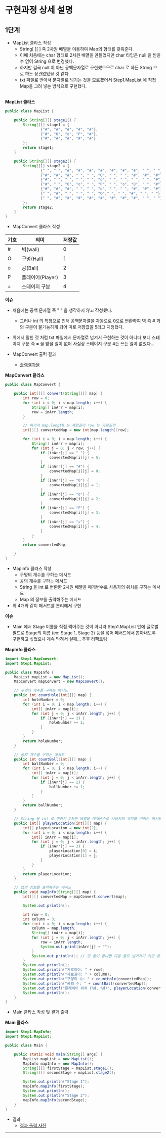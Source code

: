 # 구현과정 상세 설명

## 1단계
- MapList 클라스 작성
    - String[ ][ ] 즉 2차원 배열을 이용하여 Map의 형태를 갖춰준다.
    - 이때 처음에는 char 형태로 2차원 배열을 만들었지만 char 타입은 null 을 받을 수 없어 String 으로 변경했다.
    - 하지만 결국 null 이 아닌 공백문자열로 구현했으므로 char 로 하든 String 으로 하든 상관없었을 것 같다.
    - txt 파일로 받아서 문자열로 넘기는 것을 모르겠어서 Step1.MapList 에 직접 Map을 그려 넣는 방식으로 구현했다.
      </br>
      </br>

**MapList 클라스**
```java
public class MapList {

    public String[][] stage1() {
        String[][] stage1 = {
                {"#", "#", "#", "#", "#"},
                {"#", "O", "o", "P", "#"},
                {"#", "#", "#", "#", "#"}
        };
        return stage1;
    }

    public String[][] stage2() {
        String[][] stage2 = {
                {" ", " ", "#", "#", "#", "#", "#", "#", "#", " ", " "},
                {"#", "#", "#", " ", " ", "O", " ", " ", "#", "#", "#"},
                {"#", " ", " ", " ", " ", "o", " ", " ", " ", " ", "#"},
                {"#", " ", "O", "o", " ", "P", " ", "o", "O", " ", "#"},
                {"#", "#", "#", " ", " ", "o", " ", " ", "#", "#", "#"},
                {" ", "#", " ", " ", " ", "O"," ", " ", "#", " ", " "},
                {" ", "#", "#", "#", "#", "#", "#", "#", "#", " ", " "}
        };
        return stage2;
    }
}
```

- MapConvert 클라스 작성

|기호|의미|저장값|
|---|---|---|
|#|벽(wall)|0|
|O|구멍(Hall)|1|
|o|공(Ball)|2|
|P|플레이어(Player)|3|
|=|스테이지 구분|4|

**이슈**
- 처음에는 공백 문자열 즉 " " 을 생각하지 않고 작성했다.
    - 그러나 int 의 특징으로 인해 공백문자열을 자동으로 0으로 변환하여 벽 즉 # 과의 구분이 불가능하게 되어
      따로 저장값을 5라고 지정했다.
- 위에서 말한 것 처럼 txt 파일에서 문자열로 넘겨서 구현하는 것이 아니다 보니 스테이지 구분 즉 **=** 을 받을 일이 없어
  사실상 스테이지 구분 4는 쓰는 일이 없었다...

- MapConvert 출력 결과
    - [출력결과물](https://user-images.githubusercontent.com/79504043/144867123-aa9f7b0d-9b51-487e-bffd-34a52fe66570.png)


**MapConvert 클라스**
```java
public class MapConvert {

    public int[][] convert(String[][] map) {
        int row = 0;
        for (int i = 0; i < map.length; i++) {
            String[] inArr = map[i];
            row = inArr.length;
        }

        // 여기서 map.length 는 세로길이 row 는 가로길이
        int[][] convertedMap = new int[map.length][row];

        for (int i = 0; i < map.length; i++) {
            String[] inArr = map[i];
            for (int j = 0; j < row; j++) {
                if (inArr[j] == " ") {
                    convertedMap[i][j] = 5;
                }
                if (inArr[j] == "#") {
                    convertedMap[i][j] = 0;
                }
                if (inArr[j] == "O") {
                    convertedMap[i][j] = 1;
                }
                if (inArr[j] == "o") {
                    convertedMap[i][j] = 2;
                }
                if (inArr[j] == "P") {
                    convertedMap[i][j] = 3;
                }
                if (inArr[j] == "=") {
                    convertedMap[i][j] = 4;
                }
            }
        }
        return convertedMap;

    }
}

```

- Mapinfo 클라스 작성
    - 구멍의 개수를 구하는 메서드
    - 공의 개수를 구하는 메서드
    - String 을 int 로 변환한 2차원 배열을 매개변수로 사용자의 위치를 구하는 메서드
    - Map 의 정보를 출력해주는 메서드
- 위 4개와 같이 메서드를 분리해서 구현

**이슈**
- Main 에서 Stage 이름을 직접 찍어주는 것이 아니라 Step1.MapList 안에 글로벌필드로 Stage의 이름 (ex: Stage 1, Stage 2) 등을 넣어
  메서드에서 뽑아내도록 구현하고 싶었으나 계속 막혀서 실패... 추후 리팩토링


**MapInfo 클라스**

```java
import Step1.MapConvert;
import Step1.MapList;

public class MapInfo {
    MapList mapList = new MapList();
    MapConvert mapConvert = new MapConvert();

    // 구멍의 개수를 구하는 메서드
    public int countHole(int[][] map) {
        int holeNumber = 0;
        for (int i = 0; i < map.length; i++) {
            int[] inArr = map[i];
            for (int j = 0; j < inArr.length; j++) {
                if (inArr[j] == 1) {
                    holeNumber += 1;
                }
            }
        }
        return holeNumber;
    }

    // 공의 개수를 구하는 메서드
    public int countBall(int[][] map) {
        int ballNumber = 0;
        for (int i = 0; i < map.length; i++) {
            int[] inArr = map[i];
            for (int j = 0; j < inArr.length; j++) {
                if (inArr[j] == 2) {
                    ballNumber += 1;
                }
            }
        }
        return ballNumber;
    }

    // String 을 int 로 변환한 2차원 배열을 매개변수로 사용자의 위치를 구하는 메서드
    public int[] playerLocation(int[][] map) {
        int[] playerLocation = new int[2];
        for (int i = 0; i < map.length; i++) {
            int[] inArr = map[i];
            for (int j = 0; j < inArr.length; j++) {
                if (inArr[j] == 3) {
                    playerLocation[0] = i;
                    playerLocation[1] = j;
                }
            }
        }
        return playerLocation;
    }

    // 맵의 정보를 출력해주는 메서드
    public void mapInfo(String[][] map) {
        int[][] convertedMap = mapConvert.convert(map);

        System.out.println();

        int row = 0;
        int column = 0;
        for (int i = 0; i < map.length; i++) {
            column = map.length;
            String[] inArr = map[i];
            for (int j = 0; j < inArr.length; j++) {
                row = inArr.length;
                System.out.print(inArr[j] + "");
            }
            System.out.println(); // 한 줄이 끝나면 다음 줄로 넘어가기 위한 용도
        }
        System.out.println();
        System.out.println("가로길이: " + row);
        System.out.println("세로길이: " + column);
        System.out.println("구멍의 수: " + countHole(convertedMap));
        System.out.println("공의 수: " + countBall(convertedMap));
        System.out.printf("플레이어 위치 (%d, %d)", playerLocation(convertedMap)[0] + 1, playerLocation(convertedMap)[1] + 1);
        System.out.println();
    }
}
```

- Main 클라스 작성 및 결과 출력

**Main 클라스**
```java
import Step1.MapInfo;
import Step1.MapList;

public class Main {

    public static void main(String[] args) {
        MapList mapList = new MapList();
        MapInfo mapInfo = new MapInfo();
        String[][] firstStage = mapList.stage1();
        String[][] secondStage = mapList.stage2();

        System.out.println("Stage 1");
        mapInfo.mapInfo(firstStage);
        System.out.println();
        System.out.println("Stage 2");
        mapInfo.mapInfo(secondStage);
    }
}
```
- 결과
    - [결과 출력 사진](https://user-images.githubusercontent.com/79504043/144847198-f1795a7c-e99c-43e1-8ffa-dfbf846e86e4.png)

___
